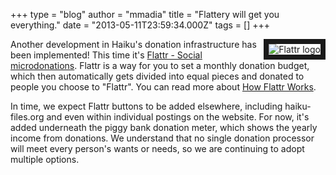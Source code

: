 +++
type = "blog"
author = "mmadia"
title = "Flattery will get you everything."
date = "2013-05-11T23:59:34.000Z"
tags = []
+++

<img src="/files/images/flattr-logo.png" alt="Flattr logo" border="8" align="right" />
Another development in Haiku's donation infrastructure has been implemented! This time it's <a href="http://flattr.com/">Flattr - Social microdonations</a>. Flattr is a way for you to set a monthly donation budget, which then automatically gets divided into equal pieces and donated to people you choose to "Flattr". You can read more about <a href="http://flattr.com/howflattrworks">How Flattr Works</a>. 

In time, we expect Flattr buttons to be added elsewhere, including haiku-files.org and even within individual postings on the website. For now, it's added underneath the piggy bank donation meter, which shows the yearly income from donations. We understand that no single donation processor will meet every person's wants or needs, so we are continuing to adopt multiple options. 